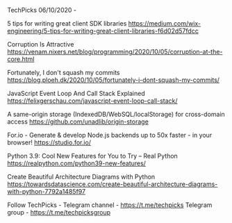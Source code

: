 TechPicks 06/10/2020 -

5 tips for writing great client SDK libraries
https://medium.com/wix-engineering/5-tips-for-writing-great-client-libraries-f6d02d57fdcc

Corruption Is Attractive
https://venam.nixers.net/blog/programming/2020/10/05/corruption-at-the-core.html

Fortunately, I don't squash my commits
https://blog.ploeh.dk/2020/10/05/fortunately-i-dont-squash-my-commits/

JavaScript Event Loop And Call Stack Explained
https://felixgerschau.com/javascript-event-loop-call-stack/

A same-origin storage (IndexedDB/WebSQL/localStorage) for cross-domain access
https://github.com/unadlib/origin-storage

For.io - Generate & develop Node.js backends up to 50x faster - in your browser!
https://studio.for.io/

Python 3.9: Cool New Features for You to Try – Real Python
https://realpython.com/python39-new-features/

Create Beautiful Architecture Diagrams with Python
https://towardsdatascience.com/create-beautiful-architecture-diagrams-with-python-7792a1485f97

Follow TechPicks -
Telegram channel - https://t.me/techpicks
Telegram group - https://t.me/techpicksgroup